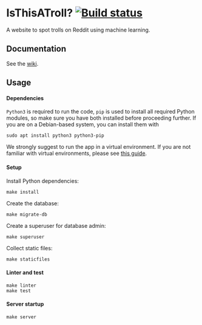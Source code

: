 # IsThisATroll? [![Build status](https://github.com/70AdmiralString/isthisatroll_web/actions/workflows/django.yml/badge.svg?branch=master)](https://github.com/70AdmiralString/isthisatroll_web/actions/workflows/django.yml?branch=master)

A website to spot trolls on Reddit using machine learning.

## Documentation

See the [wiki](https://github.com/70AdmiralString/isthisatroll_web/wiki).

## Usage

#### Dependencies

`Python3` is required to run the code, `pip` is used to install all required Python modules, so make sure you have both installed before proceeding further. If you are on a Debian-based system, you can install them with

    sudo apt install python3 python3-pip

We strongly suggest to run the app in a virtual environment. If you are not familiar with virtual environments, please see [this guide](https://docs.python.org/3/tutorial/venv.html).

#### Setup

Install Python dependencies:

    make install

Create the database:

    make migrate-db

Create a superuser for database admin:

    make superuser

Collect static files:

    make staticfiles

#### Linter and test

    make linter
    make test

#### Server startup

    make server
